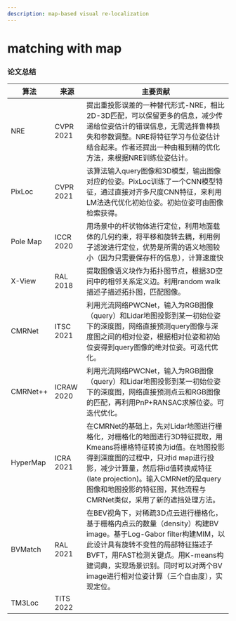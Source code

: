 ```yaml
---
description: map-based visual re-localization
---
```


# matching with map

### 论文总结

| 算法       | 来源         | 主要贡献                                                                                                                                                                               |
| -------- | ---------- | ---------------------------------------------------------------------------------------------------------------------------------------------------------------------------------- |
| NRE      | CVPR 2021  | 提出重投影误差的一种替代形式-NRE，相比2D-3D匹配，可以保留更多的信息，减少传递给位姿估计的错误信息，无需选择鲁棒损失和参数调整。NRE将特征学习与位姿估计结合起来。作者还提出一种由粗到精的优化方法，来根据NRE训练位姿估计。                                                               |
| PixLoc   | CVPR 2021  | 该算法输入query图像和3D模型，输出图像对应的位姿。PixLoc训练了一个CNN模型特征，通过直接对齐多尺度CNN特征，来利用LM法迭代优化初始位姿。初始位姿可由图像检索获得。                                                                                         |
| Pole Map | ICCR 2020  | 用场景中的杆状物体进行定位，利用地面载体的几何约束，将平移和旋转去耦，利用例子滤波进行定位，优势是所需的语义地图较小（因为只需要保存杆的信息），计算速度快                                                                                                      |
| X-View   | RAL 2018   | 提取图像语义块作为拓扑图节点，根据3D空间中的相邻关系定义边。利用random walk描述子描述拓扑图，匹配图像。                                                                                                                         |
| CMRNet   | ITSC 2021  | 利用光流网络PWCNet，输入为RGB图像（query）和Lidar地图投影到某一初始位姿下的深度图，网络直接预测query图像与深度图之间的相对位姿，根据相对位姿和初始位姿得到query图像的绝对位姿。可迭代优化。                                                                       |
| CMRNet++ | ICRAW 2020 | 利用光流网络PWCNet，输入为RGB图像（query）和Lidar地图投影到某一初始位姿下的深度图，网络直接预测点云和RGB图像的匹配，再利用PnP+RANSAC求解位姿。可迭代优化。                                                                                      |
| HyperMap |  ICRA 2021 | 在CMRNet的基础上，先对Lidar地图进行栅格化，对栅格化的地图进行3D特征提取，用Kmeans将栅格特征转换为id值。在地图投影得到深度图的过程中，只对id map进行投影，减少计算量，然后将id值转换成特征(late projection)。输入CMRNet的是query图像和地图投影的特征图，其他流程与CMRNet类似，采用了新的遮挡处理方法。 |
| BVMatch  | RAL 2021   | 在BEV视角下，对稀疏3D点云进行栅格化，基于栅格内点云的数量（density）构建BV image。基于Log-Gabor filter构建MIM，以此设计具有旋转不变性的局部特征描述子BVFT，用FAST检测关键点。用K-means构建词典，实现场景识别。同时可以对两个BV image进行相对位姿计算（三个自由度），实现定位。             |
| TM3Loc   | TITS 2022  |                                                                                                                                                                                    |
